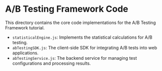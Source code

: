 # A/B Testing Framework Code

This directory contains the core code implementations for the A/B Testing Framework tutorial.

- `statisticalEngine.js`: Implements the statistical calculations for A/B testing.
- `abTestingSDK.js`: The client-side SDK for integrating A/B tests into web applications.
- `abTestingService.js`: The backend service for managing test configurations and processing results.
